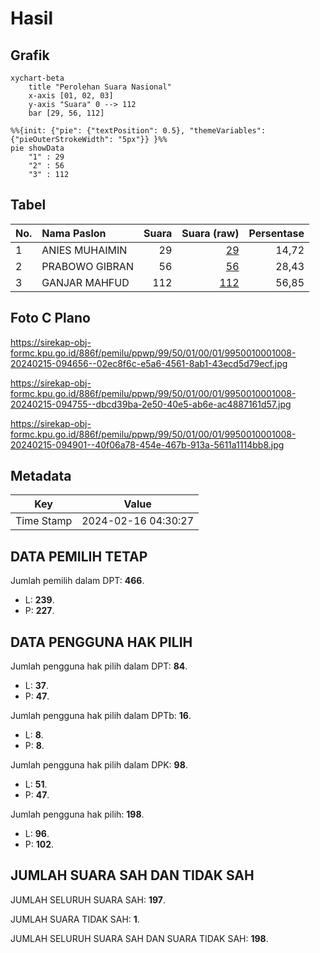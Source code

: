 # Hasil

## Grafik

```mermaid
xychart-beta
    title "Perolehan Suara Nasional"
    x-axis [01, 02, 03]
    y-axis "Suara" 0 --> 112
    bar [29, 56, 112]
```

```mermaid
%%{init: {"pie": {"textPosition": 0.5}, "themeVariables": {"pieOuterStrokeWidth": "5px"}} }%%
pie showData
    "1" : 29
    "2" : 56
    "3" : 112
```

## Tabel

| No. | Nama Paslon    | Suara | Suara (raw) | Persentase |
|:--- |:-------------- | -----:| -----------:| ----------:|
| 1   | ANIES MUHAIMIN | 29    | [29][p-1]   | 14,72      |
| 2   | PRABOWO GIBRAN | 56    | [56][p-2]   | 28,43      |
| 3   | GANJAR MAHFUD  | 112   | [112][p-3]  | 56,85      |


[p-1]: https://github.com/gigit-pemilu/pemilu-2024/blob/main/pilpres/hitung-suara/sub/99-luar-negeri/sub/50-houston-amerika-serikat/sub/01-houston-amerika-serikat/sub/0001-houston-amerika-serikat/sub/008-ksk-004/sub/paslon-1.txt
[p-2]: https://github.com/gigit-pemilu/pemilu-2024/blob/main/pilpres/hitung-suara/sub/99-luar-negeri/sub/50-houston-amerika-serikat/sub/01-houston-amerika-serikat/sub/0001-houston-amerika-serikat/sub/008-ksk-004/sub/paslon-2.txt
[p-3]: https://github.com/gigit-pemilu/pemilu-2024/blob/main/pilpres/hitung-suara/sub/99-luar-negeri/sub/50-houston-amerika-serikat/sub/01-houston-amerika-serikat/sub/0001-houston-amerika-serikat/sub/008-ksk-004/sub/paslon-3.txt

## Foto C Plano

https://sirekap-obj-formc.kpu.go.id/886f/pemilu/ppwp/99/50/01/00/01/9950010001008-20240215-094656--02ec8f6c-e5a6-4561-8ab1-43ecd5d79ecf.jpg

https://sirekap-obj-formc.kpu.go.id/886f/pemilu/ppwp/99/50/01/00/01/9950010001008-20240215-094755--dbcd39ba-2e50-40e5-ab6e-ac4887161d57.jpg

https://sirekap-obj-formc.kpu.go.id/886f/pemilu/ppwp/99/50/01/00/01/9950010001008-20240215-094901--40f06a78-454e-467b-913a-5611a1114bb8.jpg


## Metadata

| Key        | Value               |
| ---------- | ------------------- |
| Time Stamp | 2024-02-16 04:30:27 |


## DATA PEMILIH TETAP

Jumlah pemilih dalam DPT: **466**.
 * L: **239**.
 * P: **227**.

## DATA PENGGUNA HAK PILIH

Jumlah pengguna hak pilih dalam DPT: **84**.
 * L: **37**.
 * P: **47**.

Jumlah pengguna hak pilih dalam DPTb: **16**.
 * L: **8**.
 * P: **8**.

Jumlah pengguna hak pilih dalam DPK: **98**.
 * L: **51**.
 * P: **47**.

Jumlah pengguna hak pilih: **198**.
 * L: **96**.
 * P: **102**.

## JUMLAH SUARA SAH DAN TIDAK SAH

JUMLAH SELURUH SUARA SAH: **197**.

JUMLAH SUARA TIDAK SAH: **1**.

JUMLAH SELURUH SUARA SAH DAN SUARA TIDAK SAH: **198**.


